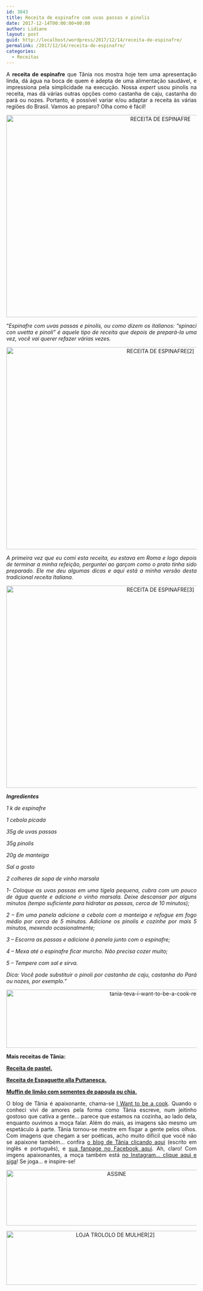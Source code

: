 ```yaml
---
id: 3843
title: Receita de espinafre com uvas passas e pinolis
date: 2017-12-14T00:00:00+00:00
author: Lidiane
layout: post
guid: http://localhost/wordpress/2017/12/14/receita-de-espinafre/
permalink: /2017/12/14/receita-de-espinafre/
categories:
  - Receitas
---
```

<p align="justify">
  A <strong>receita de espinafre</strong> que Tânia nos mostra hoje tem uma apresentação linda, dá água na boca de quem é adepta de uma alimentação saudável, e impressiona pela simplicidade na execução. Nossa <em>expert</em> usou pinolis na receita, mas dá várias outras opções como castanha de caju, castanha do pará ou nozes. Portanto, é possível variar e/ou adaptar a receita às várias regiões do Brasil. Vamos ao preparo? Olha como é fácil!
</p>

<p align="center">
  <img class="alignnone size-full wp-image-14505" src="http://www.trololodemulher.com.br/blog/wp-content/uploads/2017/12/RECEITA-DE-ESPINAFRE.jpg" alt="RECEITA DE ESPINAFRE" width="800" height="534" />
</p>

<p align="justify">
  “<em>Espinafre com uvas passas e pinolis, ou como dizem os italianos: “spinaci con uvetta e pinoli” é aquele tipo de receita que depois de prepará-la uma vez, você vai querer refazer várias vezes.</em>
</p>

<p align="center">
  <img class="alignnone size-full wp-image-14506" src="http://www.trololodemulher.com.br/blog/wp-content/uploads/2017/12/RECEITA-DE-ESPINAFRE2.jpg" alt="RECEITA DE ESPINAFRE[2]" width="800" height="534" />
</p>

<p align="justify">
  <em>A primeira vez que eu comi esta receita, eu estava em Roma e logo depois de terminar a minha refeição, perguntei ao garçom como o prato tinha sido preparado. Ele me deu algumas dicas e aqui está a minha versão desta tradicional receita Italiana.</em>
</p>

<p align="center">
  <img class="alignnone size-full wp-image-14507" src="http://www.trololodemulher.com.br/blog/wp-content/uploads/2017/12/RECEITA-DE-ESPINAFRE3.jpg" alt="RECEITA DE ESPINAFRE[3]" width="800" height="534" />
</p>

<p align="justify">
  <strong><em>Ingredientes</em></strong>
</p>

<p align="justify">
  <em>1 k de espinafre</em>
</p>

<p align="justify">
  <em>1 cebola picada</em>
</p>

<p align="justify">
  <em>35g de uvas passas</em>
</p>

<p align="justify">
  <em>35g pinolis</em>
</p>

<p align="justify">
  <em>20g de manteiga</em>
</p>

<p align="justify">
  <em>Sal a gosto</em>
</p>

<p align="justify">
  <em>2 colheres de sopa de vinho marsala</em>
</p>

<p align="justify">
  <em>1- Coloque as uvas passas em uma tigela pequena, cubra com um pouco de água quente e adicione o vinho marsala. Deixe descansar por alguns minutos (tempo suficiente para hidratar as passas, cerca de 10 minutos);</em>
</p>

<p align="justify">
  <em>2 – Em uma panela adicione a cebola com a manteiga e refogue em fogo médio por cerca de 5 minutos. Adicione os pinolis e cozinhe por mais 5 minutos, mexendo ocasionalmente;</em>
</p>

<p align="justify">
  <em>3 – Escorra as passas e adicione à panela junto com o espinafre;</em>
</p>

<p align="justify">
  <em>4 – Mexa até o espinafre ficar murcho. Não precisa cozer muito;</em>
</p>

<p align="justify">
  <em>5 – Tempere com sal e sirva.</em>
</p>

<p align="justify">
  <em>Dica: Você pode substituir o pinoli por castanha de caju, castanha do Pará ou nozes, por exemplo.”</em>
</p>

<p align="center">
  <img class="alignnone size-full wp-image-13037" src="http://www.trololodemulher.com.br/blog/wp-content/uploads/2016/10/TANIA-TEVA-I-WANT-TO-BE-A-COOK-RECEITAS.jpg" alt="tania-teva-i-want-to-be-a-cook-receitas" width="800" height="154" />
</p>

**Mais receitas de Tânia:**

<a href="http://www.trololodemulher.com.br/2017/12/05/receita-de-pastel/" target="_blank"><strong>Receita de pastel.</strong></a>

<a href="http://www.trololodemulher.com.br/2017/11/28/receita-de-espaguete/" target="_blank"><strong>Receita de Espaguette alla Puttanesca.</strong></a>

<a href="http://www.trololodemulher.com.br/2017/11/21/muffin-de-limao/" target="_blank"><strong>Muffin de limão com sementes de papoula ou chia.</strong></a>

<p align="justify">
  O blog de Tânia é apaixonante, chama-se <a href="https://iwanttobeacook.wordpress.com/" target="_blank">I Want to be a cook</a>. Quando o conheci vivi de amores pela forma como Tânia escreve, num jeitinho gostoso que cativa a gente… parece que estamos na cozinha, ao lado dela, enquanto ouvimos a moça falar. Além do mais, as imagens são mesmo um espetáculo à parte. Tânia tornou-se mestre em fisgar a gente pelos olhos. Com imagens que chegam a ser poéticas, acho muito difícil que você não se apaixone também… confira <a href="https://iwanttobeacook.wordpress.com/" target="_blank">o blog de Tânia clicando aqui</a> (escrito em inglês e português), e <a href="https://www.facebook.com/Iwanttobeacook-818578268272846/" target="_blank">sua fanpage no Facebook aqui</a>. Ah, claro! Com imgens apaixonantes, a moça também está <a href="https://www.instagram.com/iwanttobeacook/" target="_blank">no Instagram… clique aqui e siga</a>! Se joga… e inspire-se!
</p>

<p align="center">
  <a href="http://feedburner.google.com/fb/a/mailverify?uri=blogbichafemea&loc=pt_BR" target="_blank"><img class="alignnone size-full wp-image-14011" src="http://www.trololodemulher.com.br/blog/wp-content/uploads/2017/08/ASSINE.jpg" alt="ASSINE" width="568" height="147" /></a>
</p>

<p align="center">
  <a href="http://loja.trololodemulher.com.br/" target="_blank"><img class="alignnone wp-image-14333 size-full" src="http://www.trololodemulher.com.br/blog/wp-content/uploads/2017/10/LOJA-TROLOLO-DE-MULHER2.png" alt="LOJA TROLOLO DE MULHER[2]" width="561" height="143" /></a>
</p>

&nbsp;